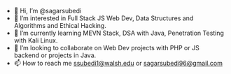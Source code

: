 - 👋 Hi, I’m @sagarsubedi
- 👀 I’m interested in Full Stack JS Web Dev, Data Structures and Algorithms and Ethical Hacking.
- 🌱 I’m currently learning MEVN Stack, DSA with Java, Penetration Testing with Kali Linux.
- 💞️ I’m looking to collaborate on Web Dev projects with PHP or JS backend or projects in Java.
- 📫 How to reach me ssubedi1@walsh.edu or sagarsubedi96@gmail.com

<!---
sagarsubedi/sagarsubedi is a ✨ special ✨ repository because its `README.md` (this file) appears on your GitHub profile.
You can click the Preview link to take a look at your changes.
--->
